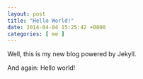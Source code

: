 ```yaml
---
layout: post
title: "Hello World!"
date: 2014-04-04 15:25:42 +0800
categories: [ me ]
---
```


Well, this is my new blog powered by Jekyll.

And again: Hello world!
